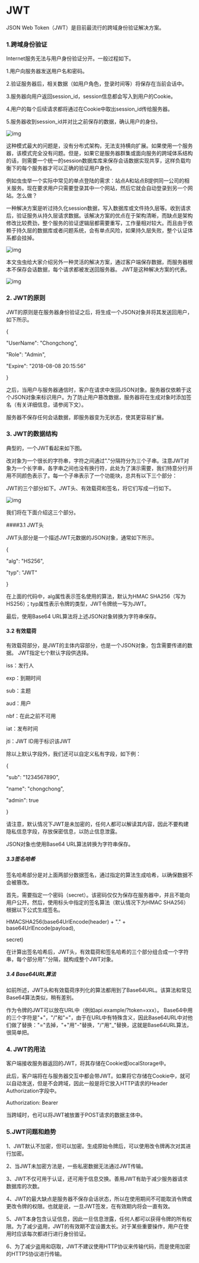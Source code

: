 # JWT

JSON Web Token（JWT）是目前最流行的跨域身份验证解决方案。



### 1.跨域身份验证

Internet服务无法与用户身份验证分开。一般过程如下。

1.用户向服务器发送用户名和密码。

2.验证服务器后，相关数据（如用户角色，登录时间等）将保存在当前会话中。

3.服务器向用户返回session_id，session信息都会写入到用户的Cookie。

4.用户的每个后续请求都将通过在Cookie中取出session_id传给服务器。

5.服务器收到session_id并对比之前保存的数据，确认用户的身份。

![img](https://ss0.baidu.com/6ONWsjip0QIZ8tyhnq/it/u=81505614,2635154874&fm=173&app=25&f=JPEG?w=491&h=270&s=88035F32299B45CA0AD5B5CA0000E0B1)

这种模式最大的问题是，没有分布式架构，无法支持横向扩展。如果使用一个服务器，该模式完全没有问题。但是，如果它是服务器群集或面向服务的跨域体系结构的话，则需要一个统一的session数据库库来保存会话数据实现共享，这样负载均衡下的每个服务器才可以正确的验证用户身份。

例如虫虫举一个实际中常见的单点登陆的需求：站点A和站点B提供同一公司的相关服务。现在要求用户只需要登录其中一个网站，然后它就会自动登录到另一个网站。怎么做？

一种解决方案是听过持久化session数据，写入数据库或文件持久层等。收到请求后，验证服务从持久层请求数据。该解决方案的优点在于架构清晰，而缺点是架构修改比较费劲，整个服务的验证逻辑层都需要重写，工作量相对较大。而且由于依赖于持久层的数据库或者问题系统，会有单点风险，如果持久层失败，整个认证体系都会挂掉。

![img](https://ss2.baidu.com/6ONYsjip0QIZ8tyhnq/it/u=1542585179,3885887088&fm=173&app=25&f=JPEG?w=565&h=273&s=092A7433835061C25ECDE1CE0000E0B2)

本文虫虫给大家介绍另外一种灵活的解决方案，通过客户端保存数据，而服务器根本不保存会话数据，每个请求都被发送回服务器。 JWT是这种解决方案的代表。

![img](https://ss2.baidu.com/6ONYsjip0QIZ8tyhnq/it/u=2871748982,2552404266&fm=173&app=25&f=JPEG?w=640&h=204&s=8032EA364610E438007798C7020010B8)



### 2. JWT的原则

JWT的原则是在服务器身份验证之后，将生成一个JSON对象并将其发送回用户，如下所示。

{

"UserName": "Chongchong",

"Role": "Admin",

"Expire": "2018-08-08 20:15:56"

}

之后，当用户与服务器通信时，客户在请求中发回JSON对象。服务器仅依赖于这个JSON对象来标识用户。为了防止用户篡改数据，服务器将在生成对象时添加签名（有关详细信息，请参阅下文）。

服务器不保存任何会话数据，即服务器变为无状态，使其更容易扩展。



### 3. JWT的数据结构

典型的，一个JWT看起来如下图。

改对象为一个很长的字符串，字符之间通过"."分隔符分为三个子串。注意JWT对象为一个长字串，各字串之间也没有换行符，此处为了演示需要，我们特意分行并用不同颜色表示了。每一个子串表示了一个功能块，总共有以下三个部分：

JWT的三个部分如下。JWT头、有效载荷和签名，将它们写成一行如下。

![img](https://ss2.baidu.com/6ONYsjip0QIZ8tyhnq/it/u=563276735,1576219691&fm=173&app=25&f=JPEG?w=640&h=237&s=D8243D7287E04D011E54B1CF0000A0B3)

我们将在下面介绍这三个部分。

####3.1 JWT头

JWT头部分是一个描述JWT元数据的JSON对象，通常如下所示。

{

"alg": "HS256",

"typ": "JWT"

}

在上面的代码中，alg属性表示签名使用的算法，默认为HMAC SHA256（写为HS256）；typ属性表示令牌的类型，JWT令牌统一写为JWT。

最后，使用Base64 URL算法将上述JSON对象转换为字符串保存。



#### 3.2 有效载荷

有效载荷部分，是JWT的主体内容部分，也是一个JSON对象，包含需要传递的数据。 JWT指定七个默认字段供选择。

iss：发行人

exp：到期时间

sub：主题

aud：用户

nbf：在此之前不可用

iat：发布时间

jti：JWT ID用于标识该JWT

除以上默认字段外，我们还可以自定义私有字段，如下例：

{

"sub": "1234567890",

"name": "chongchong",

"admin": true

}

请注意，默认情况下JWT是未加密的，任何人都可以解读其内容，因此不要构建隐私信息字段，存放保密信息，以防止信息泄露。

JSON对象也使用Base64 URL算法转换为字符串保存。



##### 3.3签名哈希

签名哈希部分是对上面两部分数据签名，通过指定的算法生成哈希，以确保数据不会被篡改。

首先，需要指定一个密码（secret）。该密码仅仅为保存在服务器中，并且不能向用户公开。然后，使用标头中指定的签名算法（默认情况下为HMAC SHA256）根据以下公式生成签名。

HMACSHA256(base64UrlEncode(header) + "." + base64UrlEncode(payload),

secret)

在计算出签名哈希后，JWT头，有效载荷和签名哈希的三个部分组合成一个字符串，每个部分用"."分隔，就构成整个JWT对象。



##### 3.4 Base64URL算法

如前所述，JWT头和有效载荷序列化的算法都用到了Base64URL。该算法和常见Base64算法类似，稍有差别。

作为令牌的JWT可以放在URL中（例如api.example/?token=xxx）。 Base64中用的三个字符是"+"，"/"和"="，由于在URL中有特殊含义，因此Base64URL中对他们做了替换："="去掉，"+"用"-"替换，"/"用"_"替换，这就是Base64URL算法，很简单把。



### 4. JWT的用法

客户端接收服务器返回的JWT，将其存储在Cookie或localStorage中。

此后，客户端将在与服务器交互中都会带JWT。如果将它存储在Cookie中，就可以自动发送，但是不会跨域，因此一般是将它放入HTTP请求的Header Authorization字段中。

Authorization: Bearer

当跨域时，也可以将JWT被放置于POST请求的数据主体中。

### 5.JWT问题和趋势

1、JWT默认不加密，但可以加密。生成原始令牌后，可以使用改令牌再次对其进行加密。

2、当JWT未加密方法是，一些私密数据无法通过JWT传输。

3、JWT不仅可用于认证，还可用于信息交换。善用JWT有助于减少服务器请求数据库的次数。

4、JWT的最大缺点是服务器不保存会话状态，所以在使用期间不可能取消令牌或更改令牌的权限。也就是说，一旦JWT签发，在有效期内将会一直有效。

5、JWT本身包含认证信息，因此一旦信息泄露，任何人都可以获得令牌的所有权限。为了减少盗用，JWT的有效期不宜设置太长。对于某些重要操作，用户在使用时应该每次都进行进行身份验证。

6、为了减少盗用和窃取，JWT不建议使用HTTP协议来传输代码，而是使用加密的HTTPS协议进行传输。